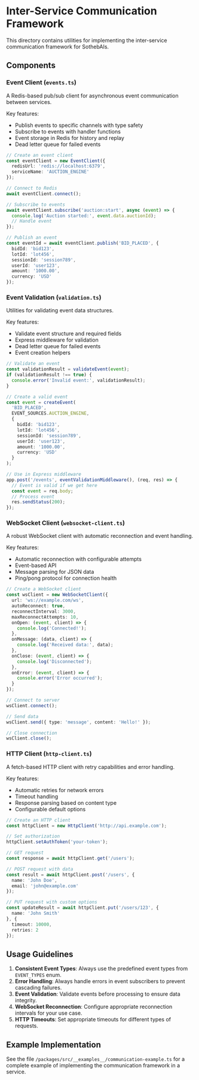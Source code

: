 # Inter-Service Communication Framework

This directory contains utilities for implementing the inter-service communication framework for SothebAIs.

## Components

### Event Client (`events.ts`)

A Redis-based pub/sub client for asynchronous event communication between services.

Key features:
- Publish events to specific channels with type safety
- Subscribe to events with handler functions
- Event storage in Redis for history and replay
- Dead letter queue for failed events

```typescript
// Create an event client
const eventClient = new EventClient({
  redisUrl: 'redis://localhost:6379',
  serviceName: 'AUCTION_ENGINE'
});

// Connect to Redis
await eventClient.connect();

// Subscribe to events
await eventClient.subscribe('auction:start', async (event) => {
  console.log('Auction started:', event.data.auctionId);
  // Handle event
});

// Publish an event
const eventId = await eventClient.publish('BID_PLACED', {
  bidId: 'bid123',
  lotId: 'lot456',
  sessionId: 'session789',
  userId: 'user123',
  amount: '1000.00',
  currency: 'USD'
});
```

### Event Validation (`validation.ts`)

Utilities for validating event data structures.

Key features:
- Validate event structure and required fields
- Express middleware for validation
- Dead letter queue for failed events
- Event creation helpers

```typescript
// Validate an event
const validationResult = validateEvent(event);
if (validationResult !== true) {
  console.error('Invalid event:', validationResult);
}

// Create a valid event
const event = createEvent(
  'BID_PLACED',
  EVENT_SOURCES.AUCTION_ENGINE,
  {
    bidId: 'bid123',
    lotId: 'lot456',
    sessionId: 'session789',
    userId: 'user123',
    amount: '1000.00',
    currency: 'USD'
  }
);

// Use in Express middleware
app.post('/events', eventValidationMiddleware(), (req, res) => {
  // Event is valid if we get here
  const event = req.body;
  // Process event
  res.sendStatus(200);
});
```

### WebSocket Client (`websocket-client.ts`)

A robust WebSocket client with automatic reconnection and event handling.

Key features:
- Automatic reconnection with configurable attempts
- Event-based API
- Message parsing for JSON data
- Ping/pong protocol for connection health

```typescript
// Create a WebSocket client
const wsClient = new WebSocketClient({
  url: 'ws://example.com/ws',
  autoReconnect: true,
  reconnectInterval: 3000,
  maxReconnectAttempts: 10,
  onOpen: (event, client) => {
    console.log('Connected!');
  },
  onMessage: (data, client) => {
    console.log('Received data:', data);
  },
  onClose: (event, client) => {
    console.log('Disconnected');
  },
  onError: (event, client) => {
    console.error('Error occurred');
  }
});

// Connect to server
wsClient.connect();

// Send data
wsClient.send({ type: 'message', content: 'Hello!' });

// Close connection
wsClient.close();
```

### HTTP Client (`http-client.ts`)

A fetch-based HTTP client with retry capabilities and error handling.

Key features:
- Automatic retries for network errors
- Timeout handling
- Response parsing based on content type
- Configurable default options

```typescript
// Create an HTTP client
const httpClient = new HttpClient('http://api.example.com');

// Set authorization
httpClient.setAuthToken('your-token');

// GET request
const response = await httpClient.get('/users');

// POST request with data
const result = await httpClient.post('/users', {
  name: 'John Doe',
  email: 'john@example.com'
});

// PUT request with custom options
const updateResult = await httpClient.put('/users/123', {
  name: 'John Smith'
}, {
  timeout: 10000,
  retries: 2
});
```

## Usage Guidelines

1. **Consistent Event Types**: Always use the predefined event types from `EVENT_TYPES` enum.
2. **Error Handling**: Always handle errors in event subscribers to prevent cascading failures.
3. **Event Validation**: Validate events before processing to ensure data integrity.
4. **WebSocket Reconnection**: Configure appropriate reconnection intervals for your use case.
5. **HTTP Timeouts**: Set appropriate timeouts for different types of requests.

## Example Implementation

See the file `/packages/src/__examples__/communication-example.ts` for a complete example of implementing the communication framework in a service. 